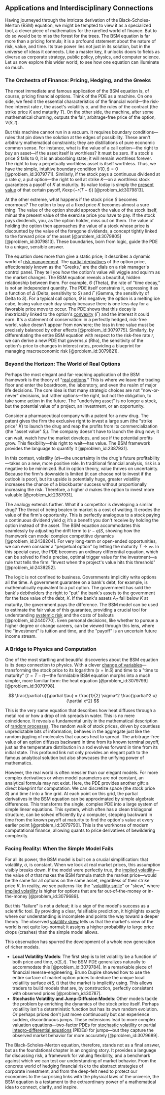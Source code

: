 ## Applications and Interdisciplinary Connections

Having journeyed through the intricate derivation of the Black-Scholes-Merton (BSM) equation, we might be tempted to view it as a specialized tool, a clever piece of mathematics for the rarefied world of finance. But to do so would be to miss the forest for the trees. The BSM equation is far more than a pricing formula; it is a profound statement about the nature of risk, value, and time. Its true power lies not just in its solution, but in the universe of ideas it connects. Like a master key, it unlocks doors to fields as diverse as corporate strategy, public policy, physics, and computer science. Let us now explore this wider world, to see how one equation can illuminate so much.

### The Orchestra of Finance: Pricing, Hedging, and the Greeks

The most immediate and famous application of the BSM equation is, of course, pricing financial options. Think of the PDE as a machine. On one side, we feed it the essential characteristics of the financial world—the risk-free interest rate $r$, the asset's volatility $\sigma$, and the rules of the contract (the strike price $K$ and maturity $T$). On the other side, the machine, after some mathematical churning, outputs the fair, arbitrage-free price of the option, $V(S,t)$.

But this machine cannot run in a vacuum. It requires boundary conditions—rules that pin down the solution at the edges of possibility. These aren't arbitrary mathematical constraints; they are distillations of pure economic common sense. For instance, what is the value of a call option—the right to buy an asset—if the asset itself is worthless? It must be zero. If a stock's price $S$ falls to $0$, it is an absorbing state; it will remain worthless forever. The right to buy a perpetually worthless asset is itself worthless. Thus, we have the simple, intuitive boundary condition $V(0,t) = 0$ [@problem_id:3079771]. Similarly, if the stock pays a continuous dividend at a rate $q$, a put option—the right to sell at strike $K$—on a worthless stock guarantees a payoff of $K$ at maturity. Its value today is simply the [present value](@article_id:140669) of that certain payoff, $K \exp(-r(T-t))$ [@problem_id:3079813].

At the other extreme, what happens if the stock price $S$ becomes enormous? The option to buy at a fixed price $K$ becomes almost a sure thing. The value of the option should approach the value of the stock itself, minus the present value of the exercise price you have to pay. If the stock pays dividends, you, as the option holder, miss out on them. The value of holding the option then approaches the value of a stock whose price is discounted by the value of the foregone dividends, a concept tightly linked to the forward price of the asset [@problem_id:3079805] [@problem_id:3079813]. These boundaries, born from logic, guide the PDE to a unique, sensible answer.

The equation does more than give a static price; it describes a dynamic world of [risk management](@article_id:140788). The [partial derivatives](@article_id:145786) of the option price, affectionately known as the "Greeks," are the dials on a risk manager's control panel. They tell you how the option's value will wiggle and squirm as the market changes. The BSM equation reveals a beautiful, hidden relationship between them. For example, $\Theta$ (Theta), the rate of "time decay," is not an independent quantity. The PDE itself constrains it, expressing it as a function of $\Delta$ (Delta, sensitivity to $S$) and $\Gamma$ (Gamma, the sensitivity of Delta to $S$). For a typical call option, $\Theta$ is negative; the option is a melting ice cube, losing value each day simply because there is one less day for a favorable price move to occur. The PDE shows that this decay is inextricably linked to the option's [convexity](@article_id:138074) ($\Gamma$) and the interest it could earn. It's a statement of conservation: in a perfectly hedged, risk-free world, value doesn't appear from nowhere; the loss in time value must be precisely balanced by other effects [@problem_id:3079775]. Similarly, by differentiating the entire BSM equation with respect to the risk-free rate $r$, we can derive a new PDE that governs $\rho$ (Rho), the sensitivity of the option's price to changes in interest rates, providing a blueprint for managing macroeconomic risk [@problem_id:3079821].

### Beyond the Horizon: The World of Real Options

Perhaps the most elegant and far-reaching application of the BSM framework is the theory of "[real options](@article_id:141079)." This is where we leave the trading floor and enter the boardroom, the laboratory, and even the realm of major life decisions. The core idea is that many strategic choices are not "now-or-never" decisions, but rather options—the right, but not the obligation, to take some action in the future. The "underlying asset" is no longer a stock, but the potential value of a project, an investment, or an opportunity.

Consider a pharmaceutical company with a patent for a new drug. The patent gives the firm the exclusive right to invest a large sum (the "strike price" $K$) to launch the drug and reap the profits from its commercialization (the "asset value" $S_t$). The company doesn't have to launch the drug now; it can wait, watch how the market develops, and see if the potential profits grow. This flexibility—this right to wait—has value. The BSM framework provides the language to quantify it [@problem_id:2387931].

In this context, volatility ($\sigma$)—the uncertainty in the drug's future profitability—takes on a new, more positive role. In traditional financial analysis, risk is a negative to be minimized. But in option theory, value thrives on uncertainty. Because the firm's downside is limited (it can choose not to invest if the outlook is poor), but its upside is potentially huge, greater volatility increases the chance of a blockbuster success without proportionally increasing the risk. Therefore, a higher $\sigma$ makes the option to invest more valuable [@problem_id:2387931].

The analogy extends further. What if a competitor is developing a similar drug? The threat of being beaten to market is a cost of waiting. It erodes the value of the firm's opportunity. This is perfectly analogous to a stock paying a continuous dividend yield $q$; it’s a benefit you don't receive by holding the option instead of the asset. The BSM equation accommodates this seamlessly by adjusting the drift term to $(r-q)S$, showing how the framework can model complex competitive dynamics [@problem_id:2438204]. For very long-term or open-ended opportunities, we can even consider a "perpetual option" by letting the maturity $T \to \infty$. In this special case, the PDE becomes an ordinary differential equation, which can be solved to find a precise, optimal trigger value for the investment—a rule that tells the firm: "Invest when the project's value hits this threshold" [@problem_id:2438252].

The logic is not confined to business. Governments implicitly write options all the time. A government guarantee on a bank's debt, for example, is mathematically equivalent to a put option. The government has sold the bank's debtholders the right to "put" the bank's assets to the government for the face value of the debt, $K$. If the bank's assets $A_T$ fall below $K$ at maturity, the government pays the difference. The BSM model can be used to estimate the fair value of this guarantee, providing a crucial tool for understanding [systemic risk](@article_id:136203) and the costs of bailouts [@problem_id:2440770]. Even personal decisions, like whether to pursue a higher degree or change careers, can be viewed through this lens, where the "investment" is tuition and time, and the "payoff" is an uncertain future income stream.

### A Bridge to Physics and Computation

One of the most startling and beautiful discoveries about the BSM equation is its deep connection to physics. With a clever [change of variables](@article_id:140892)—transforming the stock price to its logarithm ($x = \ln S$) and time to a "time to maturity" ($\tau = T - t$)—the formidable BSM equation morphs into a much simpler, more familiar form: the heat equation [@problem_id:3079799] [@problem_id:3079798].

$$
\frac{\partial u}{\partial \tau} = \frac{1}{2} \sigma^2 \frac{\partial^2 u}{\partial x^2}
$$

This is the very same equation that describes how heat diffuses through a metal rod or how a drop of ink spreads in water. This is no mere coincidence. It reveals a fundamental unity in the mathematical description of [random processes](@article_id:267993). The random walk of stock prices, driven by countless unpredictable bits of information, behaves in the aggregate just like the random jiggling of molecules that causes heat to spread. The arbitrage-free value of an option diffuses backward in time from its known terminal payoff, just as the temperature distribution in a rod evolves forward in time from its initial state. This profound link not only provides an elegant path to the famous analytical solution but also showcases the unifying power of mathematics.

However, the real world is often messier than our elegant models. For more complex derivatives or when model parameters are not constant, an analytical formula may not exist. Here, the PDE provides another gift: a direct blueprint for computation. We can discretize space (the stock price $S$) and time $t$ into a fine grid. At each point on this grid, the partial derivatives in the BSM equation can be approximated by simple algebraic differences. This transforms the single, complex PDE into a large system of simple linear equations. This system, which often has a clean tridiagonal structure, can be solved efficiently by a computer, stepping backward in time from the known payoff at maturity to find the option's value at every earlier point [@problem_id:3079790]. This is the workhorse of modern computational finance, allowing quants to price derivatives of bewildering complexity.

### Facing Reality: When the Simple Model Fails

For all its power, the BSM model is built on a crucial simplification: that volatility, $\sigma$, is constant. When we look at real market prices, this assumption visibly breaks down. If the model were perfectly true, the [implied volatility](@article_id:141648)—the value of $\sigma$ that makes the BSM formula match the market price—would be the same for all options on the same asset, regardless of their strike price $K$. In reality, we see patterns like the "[volatility smile](@article_id:143351)" or "skew," where [implied volatility](@article_id:141648) is higher for options that are far out-of-the-money or in-the-money [@problem_id:3079689].

But this "failure" is not a defeat; it is a sign of the model's success as a scientific tool. By providing a clear, falsifiable prediction, it highlights exactly where our understanding is incomplete and points the way toward a deeper theory. The observed [volatility skew](@article_id:142222) tells us that the market's view of the world is not quite log-normal; it assigns a higher probability to large price drops (crashes) than the simple model allows.

This observation has spurred the development of a whole new generation of richer models.
*   **Local Volatility Models**: The first step is to let volatility be a function of both price and time, $\sigma(S,t)$. The BSM PDE generalizes naturally to accommodate this [@problem_id:3079784]. In a remarkable piece of financial reverse-engineering, Bruno Dupire showed how to use the entire surface of market option prices to deduce the unique local volatility surface $\sigma(S,t)$ that the market is implicitly using. This allows traders to build models that are, by construction, perfectly consistent with observed prices [@problem_id:30787].
*   **Stochastic Volatility and Jump-Diffusion Models**: Other models tackle the problem by enriching the dynamics of the stock price itself. Perhaps volatility isn't a deterministic function but has its own random evolution. Or perhaps prices don't just move continuously but can experience sudden, discontinuous jumps. These extensions lead to more complex valuation equations—two-factor PDEs for [stochastic volatility](@article_id:140302) or partial [integro-differential equations](@article_id:164556) (PIDEs) for jumps—but they capture the observed market behavior far more accurately [@problem_id:3079689].

The Black-Scholes-Merton equation, therefore, stands not as a final answer, but as the foundational chapter in an ongoing story. It provides a language for discussing risk, a framework for valuing flexibility, and a benchmark against which we can test our understanding of market behavior. From the concrete world of hedging financial risk to the abstract strategies of corporate investment, and from the deep-felt need to protect our economies to the surprising links with the physical laws of the universe, the BSM equation is a testament to the extraordinary power of a mathematical idea to connect, clarify, and inspire.